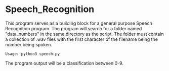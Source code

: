 # Speech_Recognition

This program serves as a building block for a general purpose Speech Recognition program. The program will search for a folder named "data_numbers" in the same directory as the script. The folder must contain a collection of .wav files with the first character of the filename being the number being spoken.

```
Usage: python3 speech.py
```

The program output will be a classification between 0-9.
